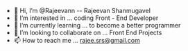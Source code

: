 - 👋 Hi, I’m @Rajeevann -- Rajeevan Shanmugavel 
- 👀 I’m interested in ... coding Front - End Developer 
- 🌱 I’m currently learning ... to become a better programmer
- 💞️ I’m looking to collaborate on ... Front End Projects
- 📫 How to reach me ... rajee.srs@gmail.com

<!---
Rajeevann/Rajeevann is a ✨ special ✨ repository because its `README.md` (this file) appears on your GitHub profile.
You can click the Preview link to take a look at your changes.
--->
